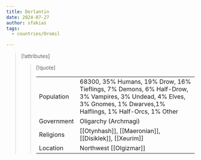```yaml
---
title: Derlantin
date: 2024-07-27
author: sfakias
tags:
  - countries/Oromil

---
```

> [!attributes]
> 
> > [!quote]
> >
> > | | |
> > | --- | --- |
> > | Population | 68300, 35% Humans, 19% Drow, 16% Tieflings, 7% Demons, 6% Half-Drow, 3% Vampires, 3% Undead, 4% Elves, 3% Gnomes, 1% Dwarves,1% Halflings, 1% Half-Orcs, 1% Other |
> > | Government | Oligarchy (Archmagi) |
> > | Religions | [[Otynhash]], [[Maeronian]], [[Disiklek]], [[Xeurim]] |
> > | Location | Northwest [[Olgizmar]] |

